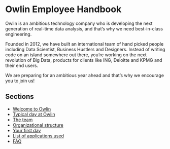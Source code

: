 # Owlin Employee Handbook
Owlin is an ambitious technology company who is developing the next generation of real-time data analysis, and that’s why we need best-in-class engineering.

Founded in 2012, we have built an international team of hand picked people including Data Scientist, Business Hustlers and Designers. Instead of writing code on an island somewhere out there, you’re working on the next revolution of Big Data, products for clients like ING, Deloitte and KPMG and their end users.

We are preparing for an ambitious year ahead and that’s why we encourage you to join us!

## Sections
* [Welcome to Owlin](https://github.com/owlin/handbook/welcome-to-owlin.md)
* [Typical day at Owlin](https://github.com/owlin/handbook/typical-day.md)
* [The team]()
* [Organizational structure]()
* [Your first day]()
* [List of applications used]()
* [FAQ]()
